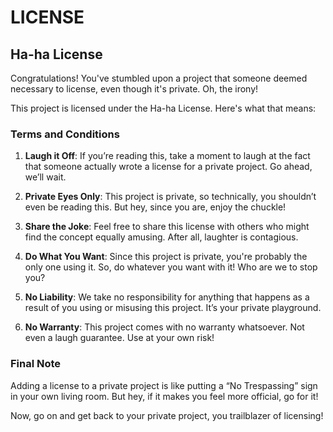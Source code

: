 # LICENSE

## Ha-ha License

Congratulations! You've stumbled upon a project that someone deemed necessary to license, even though it's private. Oh, the irony!

This project is licensed under the Ha-ha License. Here's what that means:

### Terms and Conditions

1. **Laugh it Off**: If you’re reading this, take a moment to laugh at the fact that someone actually wrote a license for a private project. Go ahead, we’ll wait.

2. **Private Eyes Only**: This project is private, so technically, you shouldn’t even be reading this. But hey, since you are, enjoy the chuckle!

3. **Share the Joke**: Feel free to share this license with others who might find the concept equally amusing. After all, laughter is contagious.

4. **Do What You Want**: Since this project is private, you're probably the only one using it. So, do whatever you want with it! Who are we to stop you?

5. **No Liability**: We take no responsibility for anything that happens as a result of you using or misusing this project. It’s your private playground.

6. **No Warranty**: This project comes with no warranty whatsoever. Not even a laugh guarantee. Use at your own risk!

### Final Note

Adding a license to a private project is like putting a “No Trespassing” sign in your own living room. But hey, if it makes you feel more official, go for it!

Now, go on and get back to your private project, you trailblazer of licensing!
